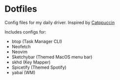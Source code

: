 # Dotfiles

Config files for my daily driver. Inspired by [Catppuccin](https://catppuccin.com/)

Includes configs for:

- btop (Task Manager CLI)
- Neofetch
- Neovim
- Sketchybar (Themed MacOS menu bar)
- skhd (Key Mapper)
- Spicetify (Themed Spotify)
- yabai (WM)
